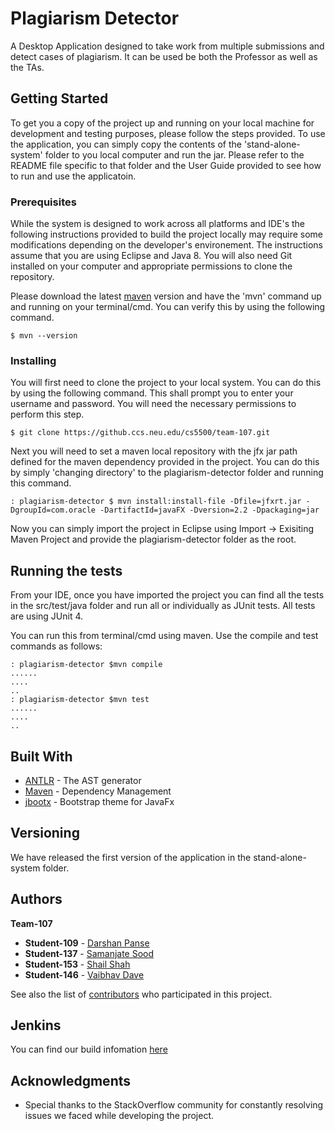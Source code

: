# Plagiarism Detector

A Desktop Application designed to take work from multiple submissions and detect cases of plagiarism. It can be used be both the Professor as well as the TAs. 

## Getting Started

To get you a copy of the project up and running on your local machine for development and testing purposes, please follow the steps provided. 
To use the application, you can simply copy the contents of the 'stand-alone-system' folder to you local computer and run the jar. Please refer to the README file specific to that folder and the User Guide provided to see how to run and use the applicatoin.

### Prerequisites

While the system is designed to work across all platforms and IDE's the following instructions provided to build the project locally may require some modifications depending on the developer's environement. The instructions assume that you are using Eclipse and Java 8. You will also need Git installed on your computer and appropriate permissions to clone the repository.

Please download the latest [maven](https://maven.apache.org/download.cgi) version and have the 'mvn' command up and running on your terminal/cmd. You can verify this by using the following command.

```
$ mvn --version
```

### Installing

You will first need to clone the project to your local system. You can do this by using the following command. This shall prompt you to enter your username and password. You will need the necessary permissions to perform this step.

```
$ git clone https://github.ccs.neu.edu/cs5500/team-107.git
```

Next you will need to set a maven local repository with the jfx jar path defined for the maven dependency provided in the project. You can do this by simply 'changing directory' to the plagiarism-detector folder and running this command.

```
: plagiarism-detector $ mvn install:install-file -Dfile=jfxrt.jar -DgroupId=com.oracle -DartifactId=javaFX -Dversion=2.2 -Dpackaging=jar
```

Now you can simply import the project in Eclipse using Import -> Exisiting Maven Project and provide the plagiarism-detector folder as the root.

## Running the tests

From your IDE, once you have imported the project you can find all the tests in the src/test/java folder and run all or individually as JUnit tests. All tests are using JUnit 4.

You can run this from terminal/cmd using maven. Use the compile and test commands as follows:

```
: plagiarism-detector $mvn compile
......
....
..
: plagiarism-detector $mvn test
......
....
..
```

## Built With

* [ANTLR](http://www.antlr.org/) - The AST generator
* [Maven](https://maven.apache.org/) - Dependency Management
* [jbootx](https://github.com/dicolar/jbootx) - Bootstrap theme for JavaFx

## Versioning

We have released the first version of the application in the stand-alone-system folder. 

## Authors

**Team-107**

* **Student-109** - [Darshan Panse](https://github.ccs.neu.edu/darshanpanse)
* **Student-137** - [Samanjate Sood](https://samanjate.github.io/)
* **Student-153** - [Shail Shah](https://github.ccs.neu.edu/shail)
* **Student-146** - [Vaibhav Dave](https://github.ccs.neu.edu/vaibhavdave5)

See also the list of [contributors](https://github.ccs.neu.edu/cs5500/team-107/contributors) who participated in this project.

## Jenkins

You can find our build infomation [here](http://ec2-34-217-206-11.us-west-2.compute.amazonaws.com:8080)

## Acknowledgments

* Special thanks to the StackOverflow community for constantly resolving issues we faced while developing the project.

